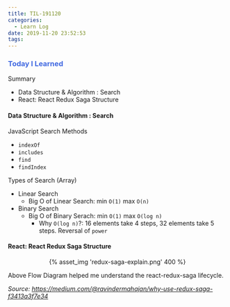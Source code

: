 ```yaml
---
title: TIL-191120
categories:
  - Learn Log
date: 2019-11-20 23:52:53
tags:
---
```


### <span style="color:royalblue"> Today I Learned

Summary

- Data Structure & Algorithm : Search
- React: React Redux Saga Structure

<!-- more -->

#### Data Structure & Algorithm : Search

JavaScript Search Methods

- `indexOf`
- `includes`
- `find`
- `findIndex`

Types of Search (Array)

- Linear Search
  - Big O of Linear Search: min `O(1)` max `O(n)`
- Binary Search
  - Big O of Binary Serach: min `O(1)` max `O(log n)`
    - Why `O(log n)`?: 16 elements take 4 steps, 32 elements take 5 steps. Reversal of `power`

#### React: React Redux Saga Structure

 <center>{% asset_img 'redux-saga-explain.png' 400 %}</center>

Above Flow Diagram helped me understand the react-redux-saga lifecycle.

_Source: https://medium.com/@ravindermahajan/why-use-redux-saga-f3413a3f7e34_
